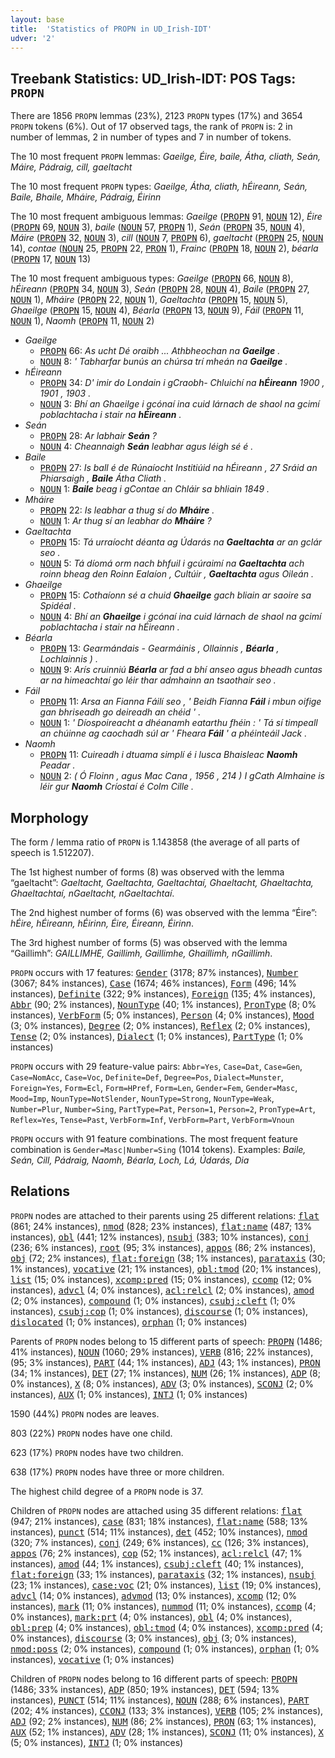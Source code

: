 ```yaml
---
layout: base
title:  'Statistics of PROPN in UD_Irish-IDT'
udver: '2'
---
```


## Treebank Statistics: UD_Irish-IDT: POS Tags: `PROPN`

There are 1856 `PROPN` lemmas (23%), 2123 `PROPN` types (17%) and 3654 `PROPN` tokens (6%).
Out of 17 observed tags, the rank of `PROPN` is: 2 in number of lemmas, 2 in number of types and 7 in number of tokens.

The 10 most frequent `PROPN` lemmas: <em>Gaeilge, Éire, baile, Átha, cliath, Seán, Máire, Pádraig, cill, gaeltacht</em>

The 10 most frequent `PROPN` types:  <em>Gaeilge, Átha, cliath, hÉireann, Seán, Baile, Bhaile, Mháire, Pádraig, Éirinn</em>

The 10 most frequent ambiguous lemmas: <em>Gaeilge</em> (<tt><a href="ga_idt-pos-PROPN.html">PROPN</a></tt> 91, <tt><a href="ga_idt-pos-NOUN.html">NOUN</a></tt> 12), <em>Éire</em> (<tt><a href="ga_idt-pos-PROPN.html">PROPN</a></tt> 69, <tt><a href="ga_idt-pos-NOUN.html">NOUN</a></tt> 3), <em>baile</em> (<tt><a href="ga_idt-pos-NOUN.html">NOUN</a></tt> 57, <tt><a href="ga_idt-pos-PROPN.html">PROPN</a></tt> 1), <em>Seán</em> (<tt><a href="ga_idt-pos-PROPN.html">PROPN</a></tt> 35, <tt><a href="ga_idt-pos-NOUN.html">NOUN</a></tt> 4), <em>Máire</em> (<tt><a href="ga_idt-pos-PROPN.html">PROPN</a></tt> 32, <tt><a href="ga_idt-pos-NOUN.html">NOUN</a></tt> 3), <em>cill</em> (<tt><a href="ga_idt-pos-NOUN.html">NOUN</a></tt> 7, <tt><a href="ga_idt-pos-PROPN.html">PROPN</a></tt> 6), <em>gaeltacht</em> (<tt><a href="ga_idt-pos-PROPN.html">PROPN</a></tt> 25, <tt><a href="ga_idt-pos-NOUN.html">NOUN</a></tt> 14), <em>contae</em> (<tt><a href="ga_idt-pos-NOUN.html">NOUN</a></tt> 25, <tt><a href="ga_idt-pos-PROPN.html">PROPN</a></tt> 22, <tt><a href="ga_idt-pos-PRON.html">PRON</a></tt> 1), <em>Frainc</em> (<tt><a href="ga_idt-pos-PROPN.html">PROPN</a></tt> 18, <tt><a href="ga_idt-pos-NOUN.html">NOUN</a></tt> 2), <em>béarla</em> (<tt><a href="ga_idt-pos-PROPN.html">PROPN</a></tt> 17, <tt><a href="ga_idt-pos-NOUN.html">NOUN</a></tt> 13)

The 10 most frequent ambiguous types:  <em>Gaeilge</em> (<tt><a href="ga_idt-pos-PROPN.html">PROPN</a></tt> 66, <tt><a href="ga_idt-pos-NOUN.html">NOUN</a></tt> 8), <em>hÉireann</em> (<tt><a href="ga_idt-pos-PROPN.html">PROPN</a></tt> 34, <tt><a href="ga_idt-pos-NOUN.html">NOUN</a></tt> 3), <em>Seán</em> (<tt><a href="ga_idt-pos-PROPN.html">PROPN</a></tt> 28, <tt><a href="ga_idt-pos-NOUN.html">NOUN</a></tt> 4), <em>Baile</em> (<tt><a href="ga_idt-pos-PROPN.html">PROPN</a></tt> 27, <tt><a href="ga_idt-pos-NOUN.html">NOUN</a></tt> 1), <em>Mháire</em> (<tt><a href="ga_idt-pos-PROPN.html">PROPN</a></tt> 22, <tt><a href="ga_idt-pos-NOUN.html">NOUN</a></tt> 1), <em>Gaeltachta</em> (<tt><a href="ga_idt-pos-PROPN.html">PROPN</a></tt> 15, <tt><a href="ga_idt-pos-NOUN.html">NOUN</a></tt> 5), <em>Ghaeilge</em> (<tt><a href="ga_idt-pos-PROPN.html">PROPN</a></tt> 15, <tt><a href="ga_idt-pos-NOUN.html">NOUN</a></tt> 4), <em>Béarla</em> (<tt><a href="ga_idt-pos-PROPN.html">PROPN</a></tt> 13, <tt><a href="ga_idt-pos-NOUN.html">NOUN</a></tt> 9), <em>Fáil</em> (<tt><a href="ga_idt-pos-PROPN.html">PROPN</a></tt> 11, <tt><a href="ga_idt-pos-NOUN.html">NOUN</a></tt> 1), <em>Naomh</em> (<tt><a href="ga_idt-pos-PROPN.html">PROPN</a></tt> 11, <tt><a href="ga_idt-pos-NOUN.html">NOUN</a></tt> 2)


* <em>Gaeilge</em>
  * <tt><a href="ga_idt-pos-PROPN.html">PROPN</a></tt> 66: <em>As ucht Dé oraibh ... Athbheochan na <b>Gaeilge</b> .</em>
  * <tt><a href="ga_idt-pos-NOUN.html">NOUN</a></tt> 8: <em>' Tabharfar bunús an chúrsa trí mheán na <b>Gaeilge</b> .</em>
* <em>hÉireann</em>
  * <tt><a href="ga_idt-pos-PROPN.html">PROPN</a></tt> 34: <em>D' imir do Londain i gCraobh- Chluichí na <b>hÉireann</b> 1900 , 1901 , 1903 .</em>
  * <tt><a href="ga_idt-pos-NOUN.html">NOUN</a></tt> 3: <em>Bhí an Ghaeilge i gcónaí ina cuid lárnach de shaol na gcimí poblachtacha i stair na <b>hÉireann</b> .</em>
* <em>Seán</em>
  * <tt><a href="ga_idt-pos-PROPN.html">PROPN</a></tt> 28: <em>Ar labhair <b>Seán</b> ?</em>
  * <tt><a href="ga_idt-pos-NOUN.html">NOUN</a></tt> 4: <em>Cheannaigh <b>Seán</b> leabhar agus léigh sé é .</em>
* <em>Baile</em>
  * <tt><a href="ga_idt-pos-PROPN.html">PROPN</a></tt> 27: <em>Is ball é de Rúnaíocht Institiúid na hÉireann , 27 Sráid an Phiarsaigh , <b>Baile</b> Átha Cliath .</em>
  * <tt><a href="ga_idt-pos-NOUN.html">NOUN</a></tt> 1: <em><b>Baile</b> beag i gContae an Chláir sa bhliain 1849 .</em>
* <em>Mháire</em>
  * <tt><a href="ga_idt-pos-PROPN.html">PROPN</a></tt> 22: <em>Is leabhar a thug sí do <b>Mháire</b> .</em>
  * <tt><a href="ga_idt-pos-NOUN.html">NOUN</a></tt> 1: <em>Ar thug sí an leabhar do <b>Mháire</b> ?</em>
* <em>Gaeltachta</em>
  * <tt><a href="ga_idt-pos-PROPN.html">PROPN</a></tt> 15: <em>Tá urraíocht déanta ag Údarás na <b>Gaeltachta</b> ar an gclár seo .</em>
  * <tt><a href="ga_idt-pos-NOUN.html">NOUN</a></tt> 5: <em>Tá díomá orm nach bhfuil i gcúraimí na <b>Gaeltachta</b> ach roinn bheag den Roinn Ealaíon , Cultúir , <b>Gaeltachta</b> agus Oileán .</em>
* <em>Ghaeilge</em>
  * <tt><a href="ga_idt-pos-PROPN.html">PROPN</a></tt> 15: <em>Cothaíonn sé a chuid <b>Ghaeilge</b> gach bliain ar saoire sa Spidéal .</em>
  * <tt><a href="ga_idt-pos-NOUN.html">NOUN</a></tt> 4: <em>Bhí an <b>Ghaeilge</b> i gcónaí ina cuid lárnach de shaol na gcimí poblachtacha i stair na hÉireann .</em>
* <em>Béarla</em>
  * <tt><a href="ga_idt-pos-PROPN.html">PROPN</a></tt> 13: <em>Gearmándais - Gearmáinis , Ollainnis , <b>Béarla</b> , Lochlainnis ) .</em>
  * <tt><a href="ga_idt-pos-NOUN.html">NOUN</a></tt> 9: <em>Arís cruinniú <b>Béarla</b> ar fad a bhí anseo agus bheadh cuntas ar na himeachtaí go léir thar admhainn an tsaothair seo .</em>
* <em>Fáil</em>
  * <tt><a href="ga_idt-pos-PROPN.html">PROPN</a></tt> 11: <em>Arsa an Fianna Fáilí seo , ' Beidh Fianna <b>Fáil</b> i mbun oifige gan bhriseadh go deireadh an chéid ' .</em>
  * <tt><a href="ga_idt-pos-NOUN.html">NOUN</a></tt> 1: <em>' Díospoireacht a dhéanamh eatarthu fhéin : ' Tá sí timpeall an chúinne ag caochadh súl ar ' Fheara <b>Fáil</b> ' a phéinteáil Jack .</em>
* <em>Naomh</em>
  * <tt><a href="ga_idt-pos-PROPN.html">PROPN</a></tt> 11: <em>Cuireadh i dtuama simplí é i lusca Bhaisleac <b>Naomh</b> Peadar .</em>
  * <tt><a href="ga_idt-pos-NOUN.html">NOUN</a></tt> 2: <em>( Ó Floinn , agus Mac Cana , 1956 , 214 ) I gCath Almhaine is léir gur <b>Naomh</b> Críostaí é Colm Cille .</em>

## Morphology

The form / lemma ratio of `PROPN` is 1.143858 (the average of all parts of speech is 1.512207).

The 1st highest number of forms (8) was observed with the lemma “gaeltacht”: <em>Gaeltacht, Gaeltachta, Gaeltachtaí, Ghaeltacht, Ghaeltachta, Ghaeltachtaí, nGaeltacht, nGaeltachtaí</em>.

The 2nd highest number of forms (6) was observed with the lemma “Éire”: <em>hÉire, hÉireann, hÉirinn, Éire, Éireann, Éirinn</em>.

The 3rd highest number of forms (5) was observed with the lemma “Gaillimh”: <em>GAILLIMHE, Gaillimh, Gaillimhe, Ghaillimh, nGaillimh</em>.

`PROPN` occurs with 17 features: <tt><a href="ga_idt-feat-Gender.html">Gender</a></tt> (3178; 87% instances), <tt><a href="ga_idt-feat-Number.html">Number</a></tt> (3067; 84% instances), <tt><a href="ga_idt-feat-Case.html">Case</a></tt> (1674; 46% instances), <tt><a href="ga_idt-feat-Form.html">Form</a></tt> (496; 14% instances), <tt><a href="ga_idt-feat-Definite.html">Definite</a></tt> (322; 9% instances), <tt><a href="ga_idt-feat-Foreign.html">Foreign</a></tt> (135; 4% instances), <tt><a href="ga_idt-feat-Abbr.html">Abbr</a></tt> (90; 2% instances), <tt><a href="ga_idt-feat-NounType.html">NounType</a></tt> (40; 1% instances), <tt><a href="ga_idt-feat-PronType.html">PronType</a></tt> (8; 0% instances), <tt><a href="ga_idt-feat-VerbForm.html">VerbForm</a></tt> (5; 0% instances), <tt><a href="ga_idt-feat-Person.html">Person</a></tt> (4; 0% instances), <tt><a href="ga_idt-feat-Mood.html">Mood</a></tt> (3; 0% instances), <tt><a href="ga_idt-feat-Degree.html">Degree</a></tt> (2; 0% instances), <tt><a href="ga_idt-feat-Reflex.html">Reflex</a></tt> (2; 0% instances), <tt><a href="ga_idt-feat-Tense.html">Tense</a></tt> (2; 0% instances), <tt><a href="ga_idt-feat-Dialect.html">Dialect</a></tt> (1; 0% instances), <tt><a href="ga_idt-feat-PartType.html">PartType</a></tt> (1; 0% instances)

`PROPN` occurs with 29 feature-value pairs: `Abbr=Yes`, `Case=Dat`, `Case=Gen`, `Case=NomAcc`, `Case=Voc`, `Definite=Def`, `Degree=Pos`, `Dialect=Munster`, `Foreign=Yes`, `Form=Ecl`, `Form=HPref`, `Form=Len`, `Gender=Fem`, `Gender=Masc`, `Mood=Imp`, `NounType=NotSlender`, `NounType=Strong`, `NounType=Weak`, `Number=Plur`, `Number=Sing`, `PartType=Pat`, `Person=1`, `Person=2`, `PronType=Art`, `Reflex=Yes`, `Tense=Past`, `VerbForm=Inf`, `VerbForm=Part`, `VerbForm=Vnoun`

`PROPN` occurs with 91 feature combinations.
The most frequent feature combination is `Gender=Masc|Number=Sing` (1014 tokens).
Examples: <em>Baile, Seán, Cill, Pádraig, Naomh, Béarla, Loch, Lá, Údarás, Dia</em>


## Relations

`PROPN` nodes are attached to their parents using 25 different relations: <tt><a href="ga_idt-dep-flat.html">flat</a></tt> (861; 24% instances), <tt><a href="ga_idt-dep-nmod.html">nmod</a></tt> (828; 23% instances), <tt><a href="ga_idt-dep-flat-name.html">flat:name</a></tt> (487; 13% instances), <tt><a href="ga_idt-dep-obl.html">obl</a></tt> (441; 12% instances), <tt><a href="ga_idt-dep-nsubj.html">nsubj</a></tt> (383; 10% instances), <tt><a href="ga_idt-dep-conj.html">conj</a></tt> (236; 6% instances), <tt><a href="ga_idt-dep-root.html">root</a></tt> (95; 3% instances), <tt><a href="ga_idt-dep-appos.html">appos</a></tt> (86; 2% instances), <tt><a href="ga_idt-dep-obj.html">obj</a></tt> (72; 2% instances), <tt><a href="ga_idt-dep-flat-foreign.html">flat:foreign</a></tt> (38; 1% instances), <tt><a href="ga_idt-dep-parataxis.html">parataxis</a></tt> (30; 1% instances), <tt><a href="ga_idt-dep-vocative.html">vocative</a></tt> (21; 1% instances), <tt><a href="ga_idt-dep-obl-tmod.html">obl:tmod</a></tt> (20; 1% instances), <tt><a href="ga_idt-dep-list.html">list</a></tt> (15; 0% instances), <tt><a href="ga_idt-dep-xcomp-pred.html">xcomp:pred</a></tt> (15; 0% instances), <tt><a href="ga_idt-dep-ccomp.html">ccomp</a></tt> (12; 0% instances), <tt><a href="ga_idt-dep-advcl.html">advcl</a></tt> (4; 0% instances), <tt><a href="ga_idt-dep-acl-relcl.html">acl:relcl</a></tt> (2; 0% instances), <tt><a href="ga_idt-dep-amod.html">amod</a></tt> (2; 0% instances), <tt><a href="ga_idt-dep-compound.html">compound</a></tt> (1; 0% instances), <tt><a href="ga_idt-dep-csubj-cleft.html">csubj:cleft</a></tt> (1; 0% instances), <tt><a href="ga_idt-dep-csubj-cop.html">csubj:cop</a></tt> (1; 0% instances), <tt><a href="ga_idt-dep-discourse.html">discourse</a></tt> (1; 0% instances), <tt><a href="ga_idt-dep-dislocated.html">dislocated</a></tt> (1; 0% instances), <tt><a href="ga_idt-dep-orphan.html">orphan</a></tt> (1; 0% instances)

Parents of `PROPN` nodes belong to 15 different parts of speech: <tt><a href="ga_idt-pos-PROPN.html">PROPN</a></tt> (1486; 41% instances), <tt><a href="ga_idt-pos-NOUN.html">NOUN</a></tt> (1060; 29% instances), <tt><a href="ga_idt-pos-VERB.html">VERB</a></tt> (816; 22% instances),  (95; 3% instances), <tt><a href="ga_idt-pos-PART.html">PART</a></tt> (44; 1% instances), <tt><a href="ga_idt-pos-ADJ.html">ADJ</a></tt> (43; 1% instances), <tt><a href="ga_idt-pos-PRON.html">PRON</a></tt> (34; 1% instances), <tt><a href="ga_idt-pos-DET.html">DET</a></tt> (27; 1% instances), <tt><a href="ga_idt-pos-NUM.html">NUM</a></tt> (26; 1% instances), <tt><a href="ga_idt-pos-ADP.html">ADP</a></tt> (8; 0% instances), <tt><a href="ga_idt-pos-X.html">X</a></tt> (8; 0% instances), <tt><a href="ga_idt-pos-ADV.html">ADV</a></tt> (3; 0% instances), <tt><a href="ga_idt-pos-SCONJ.html">SCONJ</a></tt> (2; 0% instances), <tt><a href="ga_idt-pos-AUX.html">AUX</a></tt> (1; 0% instances), <tt><a href="ga_idt-pos-INTJ.html">INTJ</a></tt> (1; 0% instances)

1590 (44%) `PROPN` nodes are leaves.

803 (22%) `PROPN` nodes have one child.

623 (17%) `PROPN` nodes have two children.

638 (17%) `PROPN` nodes have three or more children.

The highest child degree of a `PROPN` node is 37.

Children of `PROPN` nodes are attached using 35 different relations: <tt><a href="ga_idt-dep-flat.html">flat</a></tt> (947; 21% instances), <tt><a href="ga_idt-dep-case.html">case</a></tt> (831; 18% instances), <tt><a href="ga_idt-dep-flat-name.html">flat:name</a></tt> (588; 13% instances), <tt><a href="ga_idt-dep-punct.html">punct</a></tt> (514; 11% instances), <tt><a href="ga_idt-dep-det.html">det</a></tt> (452; 10% instances), <tt><a href="ga_idt-dep-nmod.html">nmod</a></tt> (320; 7% instances), <tt><a href="ga_idt-dep-conj.html">conj</a></tt> (249; 6% instances), <tt><a href="ga_idt-dep-cc.html">cc</a></tt> (126; 3% instances), <tt><a href="ga_idt-dep-appos.html">appos</a></tt> (76; 2% instances), <tt><a href="ga_idt-dep-cop.html">cop</a></tt> (52; 1% instances), <tt><a href="ga_idt-dep-acl-relcl.html">acl:relcl</a></tt> (47; 1% instances), <tt><a href="ga_idt-dep-amod.html">amod</a></tt> (44; 1% instances), <tt><a href="ga_idt-dep-csubj-cleft.html">csubj:cleft</a></tt> (40; 1% instances), <tt><a href="ga_idt-dep-flat-foreign.html">flat:foreign</a></tt> (33; 1% instances), <tt><a href="ga_idt-dep-parataxis.html">parataxis</a></tt> (32; 1% instances), <tt><a href="ga_idt-dep-nsubj.html">nsubj</a></tt> (23; 1% instances), <tt><a href="ga_idt-dep-case-voc.html">case:voc</a></tt> (21; 0% instances), <tt><a href="ga_idt-dep-list.html">list</a></tt> (19; 0% instances), <tt><a href="ga_idt-dep-advcl.html">advcl</a></tt> (14; 0% instances), <tt><a href="ga_idt-dep-advmod.html">advmod</a></tt> (13; 0% instances), <tt><a href="ga_idt-dep-xcomp.html">xcomp</a></tt> (12; 0% instances), <tt><a href="ga_idt-dep-mark.html">mark</a></tt> (11; 0% instances), <tt><a href="ga_idt-dep-nummod.html">nummod</a></tt> (11; 0% instances), <tt><a href="ga_idt-dep-ccomp.html">ccomp</a></tt> (4; 0% instances), <tt><a href="ga_idt-dep-mark-prt.html">mark:prt</a></tt> (4; 0% instances), <tt><a href="ga_idt-dep-obl.html">obl</a></tt> (4; 0% instances), <tt><a href="ga_idt-dep-obl-prep.html">obl:prep</a></tt> (4; 0% instances), <tt><a href="ga_idt-dep-obl-tmod.html">obl:tmod</a></tt> (4; 0% instances), <tt><a href="ga_idt-dep-xcomp-pred.html">xcomp:pred</a></tt> (4; 0% instances), <tt><a href="ga_idt-dep-discourse.html">discourse</a></tt> (3; 0% instances), <tt><a href="ga_idt-dep-obj.html">obj</a></tt> (3; 0% instances), <tt><a href="ga_idt-dep-nmod-poss.html">nmod:poss</a></tt> (2; 0% instances), <tt><a href="ga_idt-dep-compound.html">compound</a></tt> (1; 0% instances), <tt><a href="ga_idt-dep-orphan.html">orphan</a></tt> (1; 0% instances), <tt><a href="ga_idt-dep-vocative.html">vocative</a></tt> (1; 0% instances)

Children of `PROPN` nodes belong to 16 different parts of speech: <tt><a href="ga_idt-pos-PROPN.html">PROPN</a></tt> (1486; 33% instances), <tt><a href="ga_idt-pos-ADP.html">ADP</a></tt> (850; 19% instances), <tt><a href="ga_idt-pos-DET.html">DET</a></tt> (594; 13% instances), <tt><a href="ga_idt-pos-PUNCT.html">PUNCT</a></tt> (514; 11% instances), <tt><a href="ga_idt-pos-NOUN.html">NOUN</a></tt> (288; 6% instances), <tt><a href="ga_idt-pos-PART.html">PART</a></tt> (202; 4% instances), <tt><a href="ga_idt-pos-CCONJ.html">CCONJ</a></tt> (133; 3% instances), <tt><a href="ga_idt-pos-VERB.html">VERB</a></tt> (105; 2% instances), <tt><a href="ga_idt-pos-ADJ.html">ADJ</a></tt> (92; 2% instances), <tt><a href="ga_idt-pos-NUM.html">NUM</a></tt> (86; 2% instances), <tt><a href="ga_idt-pos-PRON.html">PRON</a></tt> (63; 1% instances), <tt><a href="ga_idt-pos-AUX.html">AUX</a></tt> (52; 1% instances), <tt><a href="ga_idt-pos-ADV.html">ADV</a></tt> (28; 1% instances), <tt><a href="ga_idt-pos-SCONJ.html">SCONJ</a></tt> (11; 0% instances), <tt><a href="ga_idt-pos-X.html">X</a></tt> (5; 0% instances), <tt><a href="ga_idt-pos-INTJ.html">INTJ</a></tt> (1; 0% instances)

